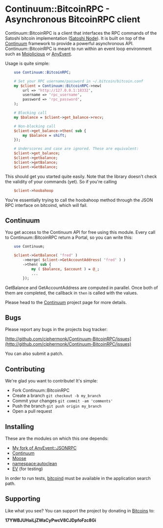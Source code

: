 # Continuum::BitcoinRPC - Asynchronous BitcoinRPC client

Continuum::BitcoinRPC is a client that interfaces the RPC commands of
the Satoshi bitcoin implementation ([Satoshi Node](http://github.com/bitcoin/bitcoin)). It is built on top of the
[Continuum](http://github.com/ciphermonk/Continuum) framework to
provide a powerful asynchronous API. Continuum::BitcoinRPC is meant to
run within an event loop environment such as [Mojolicious](http://search.cpan.org/perldoc?Mojolicious) or
[AnyEvent](http://search.cpan.org/perldoc?AnyEvent).

Usage is quite simple:

```perl
    use Continuum::BitcoinRPC;

    # Set your RPC username/password in ~/.bitcoin/bitcoin.conf
    my $client = Continuum::BitcoinRPC->new(
        url => 'http://127.0.0.1:18332',
        username => 'rpc_username',
        password => 'rpc_password',
    );

    # Blocking call
    my $balance = $client->get_balance->recv;

    # Non-blocking call
    $client->get_balance->then( sub {
        my $balance = shift;
    });

    # Underscores and case are ignored. These are equivalent:
    $client->get_balance;
    $client->getbalance;
    $client->getBalance;
    $client->GetBalance;
```

This should get you started quite easily. Note that the library
doesn't check the validity of your commands (yet). So if you're
calling

```perl
    $client->hoobahoop
```

You're essentially trying to call the hoobahoop method through the
JSON RPC interface on bitcoind, which will fail. 

## Continuum

You get access to the Continuum API for free using this module.  Every
call to Continuum::BitcoinRPC return a Portal, so you can write this:

```perl
    use Continuum;

    $client->GetBalance( 'fred' )
        ->merge( $client->GetAccountAddress( 'fred' ) )
        ->then( sub {
            my ( $balance, $account ) = @_;
            ...
        });
```

GetBalance and GetAccountAddress are computed in parallel. Once both
of them are completed, the callback in `then` is called with the
values. 

Please head to the [Continuum](http://github.com/ciphermonk/Continuum)
project page for more details.

## Bugs

Please report any bugs in the projects bug tracker:

[http://github.com/ciphermonk/Continuum-BitcoinRPC/issues](http://github.com/ciphermonk/Continuum-BitcoinRPC/issues)

You can also submit a patch.

## Contributing

We're glad you want to contribute! It's simple:

- Fork Continuum::BitcoinRPC
- Create a branch `git checkout -b my_branch`
- Commit your changes `git commit -am 'comments'`
- Push the branch `git push origin my_branch`
- Open a pull request

## Installing

These are the modules on which this one depends:

- [My fork of AnyEvent::JSONRPC](https://github.com/ciphermonk/anyevent-jsonrpc-perl)
- [Continuum](https://github.com/ciphermonk/Continuum)
- [Moose](https://metacpan.org/module/Moose)
- [namespace:autoclean](https://metacpan.org/module/namespace::autoclean)
- [EV](https://metacpan.org/module/EV) (for testing)

In order to run tests, [bitcoind](http://bitcoin.org) must be available in the application search path.

## Supporting

Like what you see? You can support the project by donating in
[Bitcoins](http://www.weusecoins.com/) to:

__17YWBJUHaiLjZWaCyPwcV8CJDpfoFzc8Gi__
